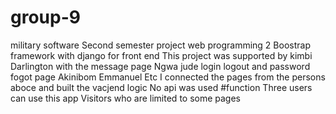 # group-9
military software
Second semester project web programming 2
Boostrap framework with django for front end
This project was supported by kimbi Darlington with the message page
Ngwa jude login logout and password fogot page
Akinibom
Emmanuel
Etc
I connected the pages from the persons aboce and built the vacjend logic
No api was used
#function
Three users can use this app
Visitors who are limited to some pages
